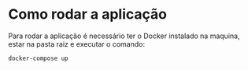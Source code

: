 # Como rodar a aplicação

Para rodar a aplicação é necessário ter o Docker instalado na maquina, estar na pasta raiz e executar o comando:

```shell
docker-compose up
```
